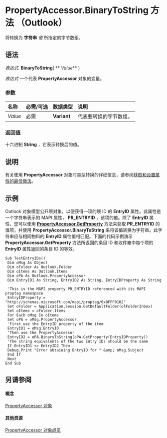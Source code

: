 
# PropertyAccessor.BinaryToString 方法 （Outlook）

将转换为 **字符串** _值_ 所指定的字节数组。


## 语法

 _表达式_. **BinaryToString**( ** _Value_** )

 _表达式_ 一个代表 **PropertyAccessor** 对象的变量。


### 参数



|**名称**|**必需/可选**|**数据类型**|**说明**|
|:-----|:-----|:-----|:-----|
| _Value_|必需|**Variant**|代表要转换的字节数组。|

### 返回值

十六进制 **String** ，它表示转换后的值。


## 说明

有关使用  **PropertyAccessor** 对象时类型转换的详细信息，请参阅[获取和设置属性的最佳做法](http://msdn.microsoft.com/library/ec087bf8-cfac-9b20-3cb2-3bd308c5c63d%28Office.15%29.aspx)。


## 示例

Outlook 对象模型公开项对象，以便获得一项的项 ID 的 **EntryID** 属性。此属性是一个字符串表示的 MAPI 属性， **PR_ENTRYID** ，该项的值。除了 **EntryID** 属性，您可以使用 **[PropertyAccessor.GetProperty](a5f3493b-f302-c7b6-f442-23a7605be1c1.md)** 方法来获取 **PR_ENTRYID** 的值项，并使用 **PropertyAccessor.BinaryToString** 来将该值转换为字符串。此字符串应与相同物料的 **EntryID** 属性值相匹配。下面的代码示例演示 **PropertyAccessor.GetProperty** 方法所返回的条目 ID 和收件箱中每个项的 **EntryID** 属性返回的条目 ID 的等效。


```
Sub TestEntryIDs() 
 Dim oMsg As Object 
 Dim oFolder As Outlook.Folder 
 Dim oItems As Outlook.Items 
 Dim oPA As Outlook.PropertyAccessor 
 Dim EntryID1 As String, EntryID2 As String, EntryIDProperty As String 
 
 'This is the MAPI property PR_ENTRYID referenced with its MAPI proptag namespace 
 EntryIDProperty = "http://schemas.microsoft.com/mapi/proptag/0x0FFF0102" 
 Set oFolder = Application.Session.GetDefaultFolder(olFolderInbox) 
 Set oItems = oFolder.Items 
 For Each oMsg In oItems 
 Set oPA = oMsg.PropertyAccessor 
 'First use the EntryID property of the item 
 EntryID1 = oMsg.EntryID 
 'Then use the PropertyAccessor 
 EntryID2 = oPA.BinaryToString(oPA.GetProperty(EntryIDProperty)) 
 'The string equivalents of the two Entry IDs should be the same 
 If EntryID1 <> EntryID2 Then 
 Debug.Print "Error obtaining EntryID for " &amp; oMsg.Subject 
 End If 
 Next 
End Sub 

```


## 另请参阅


#### 概念


[PropertyAccessor 对象](2fc91e13-703c-3ec9-9066-ffee7144306c.md)
#### 其他资源


[PropertyAccessor 对象成员](3356e345-8878-0ed7-6783-1e49ddecc066.md)